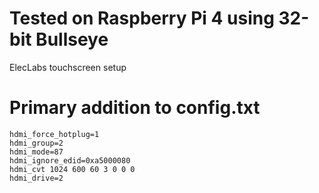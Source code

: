 # Tested on Raspberry Pi 4 using 32-bit Bullseye
ElecLabs touchscreen setup

# Primary addition to config.txt

```
hdmi_force_hotplug=1
hdmi_group=2
hdmi_mode=87
hdmi_ignore_edid=0xa5000080
hdmi_cvt 1024 600 60 3 0 0 0
hdmi_drive=2
```
